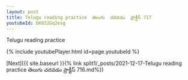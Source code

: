 ```yaml
---
layout: post
title: Telugu reading practice  తెలుగు  చదవడం  ప్రాక్టీస్ 717
youtubeId: bK932Gq2esg
---
```

 
 
Telugu reading practice
 
 
 
 
 


{% include youtubePlayer.html id=page.youtubeId %}
 
[Next]({{ site.baseurl }}{% link  split1/_posts/2021-12-17-Telugu reading practice  తెలుగు  చదవడం  ప్రాక్టీస్ 716.md%})
 
